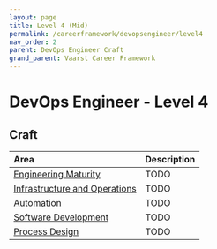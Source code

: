 ```yaml
---
layout: page
title: Level 4 (Mid)
permalink: /careerframework/devopsengineer/level4
nav_order: 2
parent: DevOps Engineer Craft
grand_parent: Vaarst Career Framework
---
```


# DevOps Engineer - Level 4

## Craft

|Area          | Description       |
|:-------------|:------------------|
| [Engineering Maturity](/careerframework/devopsengineer#engineering-maturity) | TODO |
| [Infrastructure and Operations](/careerframework/devopsengineer#infrastructure-and-operations) | TODO |
| [Automation](/careerframework/devopsengineer#automation) | TODO |
| [Software Development](/careerframework/devopsengineer#software-development) | TODO |
| [Process Design](/careerframework/devopsengineer#process-design) | TODO |

